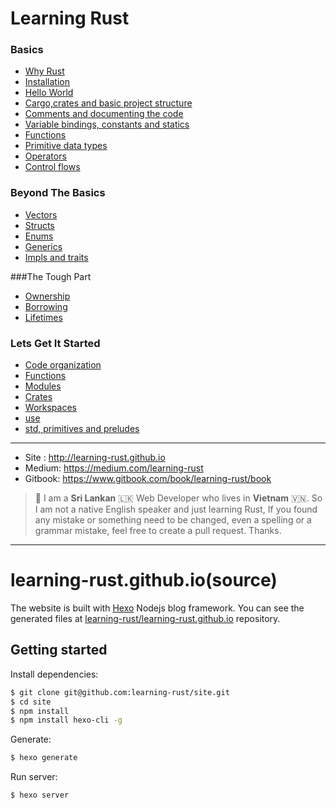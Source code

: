 # Learning Rust

### Basics
* [Why Rust](source/docs/a1.why_rust.md)
* [Installation](source/docs/a2.installation.md)
* [Hello World](source/docs/a3.hello_world.md)
* [Cargo,crates and basic project structure](source/docs/a4.cargo,crates_and_basic_project_structure.md)
* [Comments and documenting the code](source/docs/a5.comments_and_documenting_the_code.md)
* [Variable bindings, constants and statics](source/docs/a6.variable_bindings,constants_and_statics.md)
* [Functions](source/docs/a7.functions.md)
* [Primitive data types](source/docs/a8.primitive_data_types.md)
* [Operators](source/docs/a9.operators.md)
* [Control flows](source/docs/a10.control_flows.md)

### Beyond The Basics
* [Vectors](source/docs/b1.vectors.md)
* [Structs](source/docs/b2.structs.md)
* [Enums](source/docs/b3.enums.md)
* [Generics](source/docs/b4.generics.md)
* [Impls and traits](source/docs/b5.impls_and_traits.md)

###The Tough Part
* [Ownership](source/docs/c1.ownership.md)
* [Borrowing](source/docs/c2.borrowing.md)
* [Lifetimes](source/docs/c3.lifetimes.md)
    
### Lets Get It Started
* [Code organization](source/docs/d1.code_organization.md)
* [Functions](source/docs/d2.functions.md)
* [Modules](source/docs/d3.modules.md)
* [Crates](source/docs/d4.crates.md)
* [Workspaces](source/docs/d5.workspaces.md)
* [use](source/docs/d6.use.md)
* [std, primitives and preludes](source/docs/d7.std_primitives_and_preludes.md)

---
* Site : http://learning-rust.github.io
* Medium: https://medium.com/learning-rust
* Gitbook: https://www.gitbook.com/book/learning-rust/book

> 🐣 I am a **Sri Lankan** 🇱🇰 Web Developer who lives in **Vietnam** 🇻🇳. So I am not a native English speaker and just learning Rust, If you found any mistake or something need to be changed, even a spelling or a grammar mistake, feel free to create a pull request. Thanks.

---

# learning-rust.github.io(source)

The website is built with [Hexo](https://hexo.io/) Nodejs blog framework. You can see the generated files at [learning-rust/learning-rust.github.io](https://github.com/learning-rust/learning-rust.github.io) repository.

## Getting started

Install dependencies:

``` bash
$ git clone git@github.com:learning-rust/site.git
$ cd site
$ npm install
$ npm install hexo-cli -g
```

Generate:

``` bash
$ hexo generate
```

Run server:

``` bash
$ hexo server
```